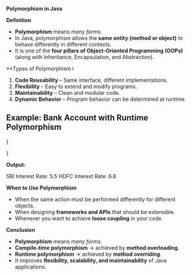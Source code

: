 
 **Polymorphism in Java**

 **Definition**

* **Polymorphism** means *many forms*.
* In Java, polymorphism allows the **same entity (method or object)** to behave differently in different contexts.
* It is one of the **four pillars of Object-Oriented Programming (OOPs)** (along with Inheritance, Encapsulation, and Abstraction).


 **Types of Polymorphism i
1. **Code Reusability** – Same interface, different implementations.
2. **Flexibility** – Easy to extend and modify programs.
3. **Maintainability** – Clean and modular code.
4. **Dynamic Behavior** – Program behavior can be determined at runtime.


## **Example: Bank Account with Runtime Polymorphism**



}


}

**Output:**

SBI Interest Rate: 5.5
HDFC Interest Rate: 6.8


 **When to Use Polymorphism**

* When the same action must be performed differently for different objects.
* When designing **frameworks and APIs** that should be extensible.
* Whenever you want to achieve **loose coupling** in your code.


 **Conclusion**

* **Polymorphism** means *many forms*.
* **Compile-time polymorphism** → achieved by **method overloading**.
* **Runtime polymorphism** → achieved by **method overriding**.
* It improves **flexibility, scalability, and maintainability** of Java applications.

